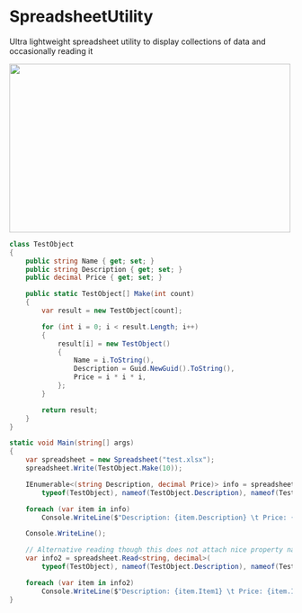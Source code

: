 # SpreadsheetUtility
Ultra lightweight spreadsheet utility to display collections of data and occasionally reading it

<img src="https://user-images.githubusercontent.com/94010480/235344261-6c207066-a73a-4abd-9ac4-7c0eec31ff17.png" width="500" height="300" />

```cs
class TestObject
{
    public string Name { get; set; }
    public string Description { get; set; }
    public decimal Price { get; set; }

    public static TestObject[] Make(int count)
    {
        var result = new TestObject[count];

        for (int i = 0; i < result.Length; i++)
        {
            result[i] = new TestObject()
            {
                Name = i.ToString(),
                Description = Guid.NewGuid().ToString(),
                Price = i * i * i,
            };
        }

        return result;
    }
}

static void Main(string[] args)
{
    var spreadsheet = new Spreadsheet("test.xlsx");
    spreadsheet.Write(TestObject.Make(10));

    IEnumerable<(string Description, decimal Price)> info = spreadsheet.Read<string, decimal>(
        typeof(TestObject), nameof(TestObject.Description), nameof(TestObject.Price));

    foreach (var item in info)
        Console.WriteLine($"Description: {item.Description} \t Price: {item.Price}");

    Console.WriteLine();

    // Alternative reading though this does not attach nice property names to results
    var info2 = spreadsheet.Read<string, decimal>(
        typeof(TestObject), nameof(TestObject.Description), nameof(TestObject.Price));

    foreach (var item in info2)
        Console.WriteLine($"Description: {item.Item1} \t Price: {item.Item2}");
}
```
